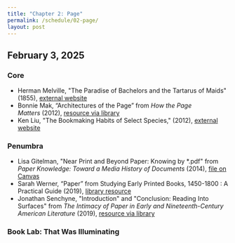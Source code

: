 ```yaml
---
title: "Chapter 2: Page"
permalink: /schedule/02-page/
layout: post
---
```


## February 3, 2025

### Core

+ Herman Melville, "The Paradise of Bachelors and the Tartarus of Maids" (1855), [external website](https://babel.hathitrust.org/cgi/pt?id=uc1.b000541557&view=1up&seq=682)
+ Bonnie Mak, “Architectures of the Page” from _How the Page Matters_ (2012), [resource via library](https://ebookcentral.proquest.com/lib/uiuc/detail.action?docID=4672399)
+ Ken Liu, "The Bookmaking Habits of Select Species," (2012), [external website](https://www.lightspeedmagazine.com/fiction/the-bookmaking-habits-of-select-species/)

### Penumbra

+ Lisa Gitelman, "Near Print and Beyond Paper: Knowing by \*.pdf" from _Paper Knowledge: Toward a Media History of Documents_ (2014), [file on Canvas](https://canvas.illinois.edu/courses/32809/files/folder/Readings?preview=7831903)
+ Sarah Werner, “Paper” from Studying Early Printed Books, 1450-1800 : A Practical Guide (2019), [library resource](http://www.library.illinois.edu.proxy2.library.illinois.edu/proxy/go.php?url=https://search-ebscohost-com.proxy2.library.illinois.edu/login.aspx?direct=true&db=nlebk&AN=1991322&site=eds-live&scope=site&ebv=EK&ppid=Page-__-34)
+ Jonathan Senchyne, "Introduction" and "Conclusion: Reading Into Surfaces" from _The Intimacy of Paper in Early and Nineteenth-Century American Literature_ (2019), [resource via library](https://muse-jhu-edu.proxy2.library.illinois.edu/book/78288)

### Book Lab: That Was Illuminating